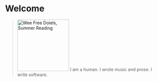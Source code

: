 
# Welcome

<blockquote class="cartoon"><a href="/media/Wee-Free-Doiels-Summer-Reading.jpg" title="When I press keys with letters, numbers or punctuation symbols they appear the surface. Take me home please, R. S. Doiel"><img style="height: 12.0em; width: auto;" src="/media/Wee-Free-Doiels-Summer-Reading.svg" alt="Wee Free Doiels, Summer Reading"></a> <span>I am a human. I wrote music and prose. I write software.</span></blockquote>

